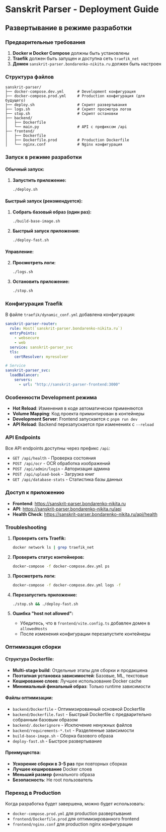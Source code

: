 # Sanskrit Parser - Deployment Guide

## Развертывание в режиме разработки

### Предварительные требования

1. **Docker и Docker Compose** должны быть установлены
2. **Traefik** должен быть запущен и доступна сеть `traefik_net`
3. **Домен** `sanskrit-parser.bondarenko-nikita.ru` должен быть настроен

### Структура файлов

```
sanskrit-parser/
├── docker-compose.dev.yml      # Development конфигурация
├── docker-compose.prod.yml     # Production конфигурация (для будущего)
├── deploy.sh                   # Скрипт развертывания
├── logs.sh                     # Скрипт просмотра логов
├── stop.sh                     # Скрипт остановки
├── backend/
│   ├── Dockerfile
│   └── main.py                 # API с префиксом /api
├── frontend/
│   ├── Dockerfile
│   ├── Dockerfile.prod         # Production Dockerfile
│   └── nginx.conf              # Nginx конфигурация
```

### Запуск в режиме разработки

#### Обычный запуск:
1. **Запустить приложение:**
   ```bash
   ./deploy.sh
   ```

#### Быстрый запуск (рекомендуется):
1. **Собрать базовый образ (один раз):**
   ```bash
   ./build-base-image.sh
   ```

2. **Быстрый запуск приложения:**
   ```bash
   ./deploy-fast.sh
   ```

#### Управление:
2. **Просмотреть логи:**
   ```bash
   ./logs.sh
   ```

3. **Остановить приложение:**
   ```bash
   ./stop.sh
   ```

### Конфигурация Traefik

В файле `traefik/dynamic_conf.yml` добавлена конфигурация:

```yaml
sanskrit-parser-router:
  rule: Host(`sanskrit-parser.bondarenko-nikita.ru`)
  entryPoints:
    - websecure   
    - web      
  service: sanskrit-parser_svc
  tls:
    certResolver: myresolver

# Service
sanskrit-parser_svc:
  loadBalancer:
    servers:
      - url: "http://sanskrit-parser-frontend:3000"
```

### Особенности Development режима

- **Hot Reload**: Изменения в коде автоматически применяются
- **Volume Mapping**: Код проекта примонтирован в контейнеры
- **Development Server**: Frontend запускается с `pnpm run dev`
- **API Reload**: Backend перезапускается при изменениях с `--reload`

### API Endpoints

Все API endpoints доступны через префикс `/api`:

- `GET /api/health` - Проверка состояния
- `POST /api/ocr` - OCR обработка изображений
- `POST /api/admin/login` - Авторизация админа
- `POST /api/upload-book` - Загрузка книг
- `GET /api/database-stats` - Статистика базы данных

### Доступ к приложению

- **Frontend**: https://sanskrit-parser.bondarenko-nikita.ru
- **API**: https://sanskrit-parser.bondarenko-nikita.ru/api
- **Health Check**: https://sanskrit-parser.bondarenko-nikita.ru/api/health

### Troubleshooting

1. **Проверить сеть Traefik:**
   ```bash
   docker network ls | grep traefik_net
   ```

2. **Проверить статус контейнеров:**
   ```bash
   docker-compose -f docker-compose.dev.yml ps
   ```

3. **Просмотреть логи:**
   ```bash
   docker-compose -f docker-compose.dev.yml logs -f
   ```

4. **Перезапустить приложение:**
   ```bash
   ./stop.sh && ./deploy-fast.sh
   ```

5. **Ошибка "host not allowed":**
   - Убедитесь, что в `frontend/vite.config.ts` добавлен домен в `allowedHosts`
   - После изменения конфигурации перезапустите контейнеры

### Оптимизация сборки

#### Структура Dockerfile:
- **Multi-stage build**: Отдельные этапы для сборки и продакшена
- **Поэтапная установка зависимостей**: Базовые, ML, текстовые
- **Кеширование слоев**: Лучшее использование Docker cache
- **Минимальный финальный образ**: Только runtime зависимости

#### Файлы оптимизации:
- `backend/Dockerfile` - Оптимизированный основной Dockerfile
- `backend/Dockerfile.fast` - Быстрый Dockerfile с предварительно собранным базовым образом
- `backend/.dockerignore` - Исключение ненужных файлов
- `backend/requirements-*.txt` - Разделенные зависимости
- `build-base-image.sh` - Сборка базового образа
- `deploy-fast.sh` - Быстрое развертывание

#### Преимущества:
- **Ускорение сборки в 3-5 раз** при повторных сборках
- **Лучшее кеширование** Docker слоев
- **Меньший размер** финального образа
- **Безопасность**: Не root пользователь

### Переход в Production

Когда разработка будет завершена, можно будет использовать:
- `docker-compose.prod.yml` для production развертывания
- `frontend/Dockerfile.prod` для оптимизированного frontend
- `frontend/nginx.conf` для production nginx конфигурации 